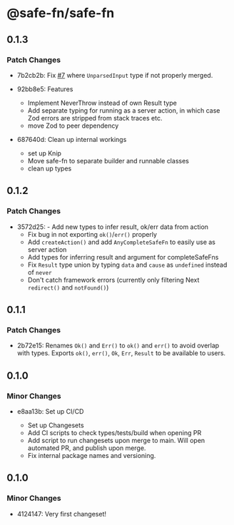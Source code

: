 # @safe-fn/safe-fn

## 0.1.3

### Patch Changes

- 7b2cb2b: Fix [#7](https://github.com/janglad/safe-fn/issues/7) where `UnparsedInput` type if not properly merged.
- 92bb8e5: Features

  - Implement NeverThrow instead of own Result type
  - Add separate typing for running as a server action, in which case Zod errors are stripped from stack traces etc.
  - move Zod to peer dependency

- 687640d: Clean up internal workings

  - set up Knip
  - Move safe-fn to separate builder and runnable classes
  - clean up types

## 0.1.2

### Patch Changes

- 3572d25: - Add new types to infer result, ok/err data from action
  - Fix bug in not exporting `ok()`/`err()` properly
  - Add `createAction()` and add `AnyCompleteSafeFn` to easily use as server action
  - Add types for inferring result and argument for completeSafeFns
  - Fix `Result` type union by typing `data` and `cause` as `undefined` instead of `never`
  - Don't catch framework errors (currently only filtering Next `redirect()` and `notFound()`)

## 0.1.1

### Patch Changes

- 2b72e15: Renames `Ok()` and `Err()` to `ok()` and `err()` to avoid overlap with types. Exports `ok()`, `err()`, `Ok`, `Err`, `Result` to be available to users.

## 0.1.0

### Minor Changes

- e8aa13b: Set up CI/CD

  - Set up Changesets
  - Add CI scripts to check types/tests/build when opening PR
  - Add script to run changesets upon merge to main. Will open automated PR, and publish upon merge.
  - Fix internal package names and versioning.

## 0.1.0

### Minor Changes

- 4124147: Very first changeset!
